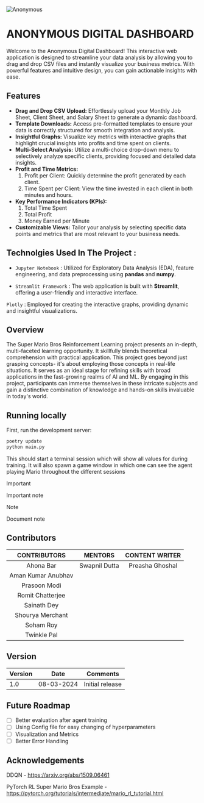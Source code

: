 ![Anonymous](https://github.com/preasha07/Anonymous-Dashboard/assets/150994559/0e917218-7394-4b9d-9095-6493d81faddd)

# **ANONYMOUS DIGITAL DASHBOARD**

Welcome to the Anonymous Digital Dashboard! This interactive web application is designed to streamline your data analysis by allowing you to drag and drop CSV files and instantly visualize your business metrics. With powerful features and intuitive design, you can gain actionable insights with ease.


## Features
- **Drag and Drop CSV Upload:** Effortlessly upload your Monthly Job Sheet, Client Sheet, and Salary Sheet to generate a dynamic dashboard.
- **Template Downloads:** Access pre-formatted templates to ensure your data is correctly structured for smooth integration and analysis.
- **Insightful Graphs:** Visualize key metrics with interactive graphs that highlight crucial insights into profits and time spent on clients.
- **Multi-Select Analysis:** Utilize a multi-choice drop-down menu to selectively analyze specific clients, providing focused and detailed data insights.
- **Profit and Time Metrics:**
  1. Profit per Client: Quickly determine the profit generated by each client.
  2.  Time Spent per Client: View the time invested in each client in both minutes and hours.
- **Key Performance Indicators (KPIs):**
    1. Total Time Spent
    2.  Total Profit
    3.  Money Earned per Minute
- **Customizable Views:** Tailor your analysis by selecting specific data points and metrics that are most relevant to your business needs.


## Technolgies Used In The Project :

   - `Jupyter Notebook` : Utilized for Exploratory Data Analysis (EDA), feature engineering, and data preprocessing using **pandas** and **numpy**.

   - `Streamlit Framework` :  The web application is built with **Streamlit**, offering a user-friendly and interactive interface.

   `Plotly` : Employed for creating the interactive graphs, providing dynamic and insightful visualizations.


## Overview

The Super Mario Bros Reinforcement Learning project presents an in-depth, multi-faceted learning opportunity. It skillfully blends theoretical comprehension with practical application. This project goes beyond just grasping concepts- it's about employing those concepts in real-life situations. It serves as an ideal stage for refining skills with broad applications in the fast-growing realms of AI and ML. By engaging in this project, participants can immerse themselves in these intricate subjects and gain a distinctive combination of knowledge and hands-on skills invaluable in today's world.

## Running locally

First, run the development server:

```bash
poetry update
python main.py
```

This should start a terminal session which will show all values for during training. It will also spawn a game window in which one can see the agent playing Mario throughout the different sessions

> [!IMPORTANT]  
> Important note 

> [!NOTE]
> Document note

## Contributors

| CONTRIBUTORS | MENTORS | CONTENT WRITER |
| :------:| :-----:| :-----: |
| Ahona Bar| Swapnil Dutta | Preasha Ghoshal |
| Aman Kumar Anubhav | | |
| Prasoon Modi | | |
| Romit Chatterjee| | |
| Sainath Dey | | |
| Shourya Merchant | | |
| Soham Roy | | |
| Twinkle Pal | | |



## Version
| Version | Date          		| Comments        |
| ------- | ------------------- | --------------- |
| 1.0     | 08-03-2024 | Initial release |

## Future Roadmap
- [ ] Better evaluation after agent training
- [ ] Using Config file for easy changing of hyperparameters
- [ ] Visualization and Metrics
- [ ] Better Error Handling

## Acknowledgements
DDQN - https://arxiv.org/abs/1509.06461

PyTorch RL Super Mario Bros Example - https://pytorch.org/tutorials/intermediate/mario_rl_tutorial.html
